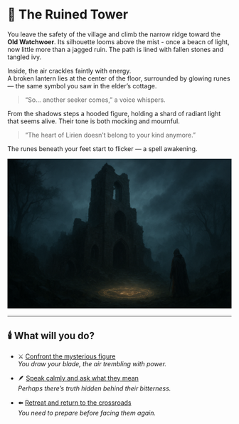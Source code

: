 # 🏰 The Ruined Tower

You leave the safety of the village and climb the narrow ridge toward the **Old Watchwoer**. Its silhouette looms above the mist - once a beacn of light, now little more than a jagged ruin. The path is lined with fallen stones and tangled ivy.

Inside, the air crackles faintly with energy.  
A broken lantern lies at the center of the floor, surrounded by glowing runes — the same symbol you saw in the elder’s cottage.

> “So… another seeker comes,” a voice whispers.

From the shadows steps a hooded figure, holding a shard of radiant light that seems alive. Their tone is both mocking and mournful.

> “The heart of Lirien doesn’t belong to your kind anymore.”

The runes beneath your feet start to flicker — a spell awakening.

![ ](images/ruins.png "Ruins") 

---

## 🕯️ What will you do?

- ⚔️ [Confront the mysterious figure](confront-figure.md)  
*You draw your blade, the air trembling with power.*  

- 🪶 [Speak calmly and ask what they mean](speak-to-shadow.md)  
  *Perhaps there’s truth hidden behind their bitterness.*  

- ⬅️ [Retreat and return to the crossroads](start.md)  
  *You need to prepare before facing them again.*